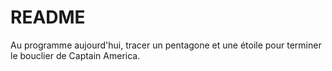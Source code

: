 # README

Au programme aujourd'hui, tracer un pentagone et une étoile pour terminer le bouclier de Captain America.